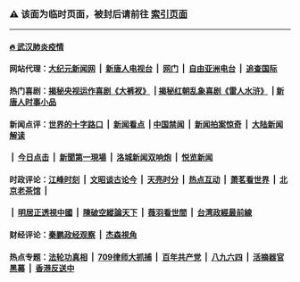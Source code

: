 ### ⚠️ 该面为临时页面，被封后请前往 [索引页面](../link4.md)

---

#### [🔥 武汉肺炎疫情](http://64.227.105.6:10000/videos/corona/)

#### 网站代理：[大纪元新闻网](http://64.227.105.6:10080/gb/) &nbsp;|&nbsp; [新唐人电视台](http://64.227.105.6:8808/gb/) &nbsp;|&nbsp; [网门](http://64.227.105.6:11000/) &nbsp;|&nbsp; [自由亚洲电台](http://64.227.105.6:9800/mandarin/) &nbsp;|&nbsp; [追查国际](http://64.227.105.6:10010/)

#### 热门喜剧：[揭秘央视运作喜剧《大裤衩》](http://64.227.105.6:10000/videos/res/big-shorts/) &nbsp;|&nbsp;[揭秘红朝乱象喜剧《雷人水浒》](http://64.227.105.6:10000/videos/res/OutlawsOfMarsh/) &nbsp;|&nbsp;[新唐人时事小品](http://64.227.105.6:10000/videos/res/comedy/)

#### 新闻点评：[世界的十字路口](http://64.227.105.6/tanghao/) &nbsp;|&nbsp; [新闻看点](http://64.227.105.6/news-insight/) &nbsp;|&nbsp;[中国禁闻](http://64.227.105.6/ntdtv-news/) &nbsp;|&nbsp; [新闻拍案惊奇](http://64.227.105.6/dayu/) &nbsp;|&nbsp; [大陆新闻解读](http://64.227.105.6/ntdtv-comedy/)
####   &nbsp;|&nbsp;  [今日点击](http://64.227.105.6/news-click/)  &nbsp;|&nbsp; [新聞第一現場](http://64.227.105.6/primary-scene/) &nbsp;|&nbsp; [洛城新闻双响炮](http://64.227.105.6/la-news/) &nbsp;|&nbsp; [悦览新闻](http://64.227.105.6/dingyue/)

#### 时政评论：[江峰时刻](http://64.227.105.6/today-in-history/) &nbsp;|&nbsp; [文昭谈古论今](http://64.227.105.6/wenzhao/) &nbsp;|&nbsp; [天亮时分](http://64.227.105.6/tianliang/) &nbsp;|&nbsp; [热点互动](http://64.227.105.6/ntdtv-rdhd/) &nbsp;|&nbsp; [萧茗看世界](http://64.227.105.6/simonegao/) &nbsp;|&nbsp; [北京老茶馆](http://64.227.105.6/teahouse/)  &nbsp;|&nbsp;  
####   &nbsp;|&nbsp;  [明居正透視中國](http://64.227.105.6/decoding-china/)  &nbsp;|&nbsp; [陳破空縱論天下](http://64.227.105.6/pokong/)  &nbsp;|&nbsp; [薇羽看世間](http://64.227.105.6/weiyu/)  &nbsp;|&nbsp; [台湾政經最前線](http://64.227.105.6/taiwan/)   

#### 财经评论：[秦鹏政经观察](http://64.227.105.6/qinpeng/) &nbsp;|&nbsp; [杰森視角 ](http://64.227.105.6/jason/)

#### 热点专题：[法轮功真相](http://64.227.105.6:10000/videos/truth.html) &nbsp;|&nbsp; [709律师大抓捕](http://64.227.105.6:10000/videos/709/) &nbsp;|&nbsp; [百年共产党](http://64.227.105.6:10000/videos/ccp.html) &nbsp;|&nbsp; [八九六四](http://64.227.105.6:10000/videos/88/)  &nbsp;|&nbsp; [活摘器官黑幕](http://64.227.105.6:10000/videos/res/Organs/)  &nbsp;|&nbsp; [香港反送中](http://64.227.105.6:10000/videos/res/hk/) 

<img src='http://gfw-breaker.win/link4.md' width='0px' height='0px'/>

